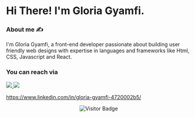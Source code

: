 # Hi There! I'm Gloria Gyamfi.
###  About me ✍️
I'm Gloria Gyamfi, a front-end developer passionate about building user friendly web designs with expertise in languages and frameworks like Html, CSS, Javascript and React.
### You can reach via
 <div>
     <a href="gloriagyamfi111@gmail.com">
    <img src="https://img.shields.io/badge/Gmail-333333?style=for-the-badge&logo=gmail&logoColor=red" />
     </a>
  <a href="X.com/abenaadobea_">
    <img src="https://img.shields.io/badge/000000?style=for-the-badge&logo=x&logoColor=white"/>
     </a>
  
 </div>

https://www.linkedin.com/in/gloria-gyamfi-4720002b5/

<div align="center">
  <img src="https://visitor-badge.laobi.icu/badge?page_id=GloriaGyamfi1.GloriaGyamfi1" alt="Visitor Badge" />
</div>

